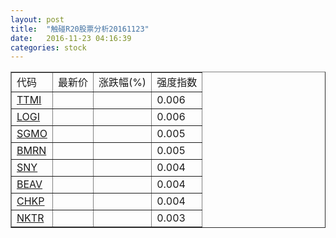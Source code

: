 ```yaml
---
layout: post
title:  "触碰R20股票分析20161123"
date:   2016-11-23 04:16:39
categories: stock
---
```

<script type="text/javascript">
var stockList = []
stockList.push('gb_ttmi');
stockList.push('gb_logi');
stockList.push('gb_sgmo');
stockList.push('gb_bmrn');
stockList.push('gb_sny');
stockList.push('gb_beav');
stockList.push('gb_chkp');
stockList.push('gb_nktr');
</script>

<table border="1">
 <tr>
 <td>代码</td>
  <td>最新价</td>
  <td>涨跌幅(%)</td>
 <td>强度指数</td>
</tr>
  <tr id="ttmi"><td><a href="http://stock.finance.sina.com.cn/usstock/quotes/TTMI.html" target="_blank">TTMI</a></td><td></td><td></td><td>0.006</td></tr>
  <tr id="logi"><td><a href="http://stock.finance.sina.com.cn/usstock/quotes/LOGI.html" target="_blank">LOGI</a></td><td></td><td></td><td>0.006</td></tr>
  <tr id="sgmo"><td><a href="http://stock.finance.sina.com.cn/usstock/quotes/SGMO.html" target="_blank">SGMO</a></td><td></td><td></td><td>0.005</td></tr>
  <tr id="bmrn"><td><a href="http://stock.finance.sina.com.cn/usstock/quotes/BMRN.html" target="_blank">BMRN</a></td><td></td><td></td><td>0.005</td></tr>
  <tr id="sny"><td><a href="http://stock.finance.sina.com.cn/usstock/quotes/SNY.html" target="_blank">SNY</a></td><td></td><td></td><td>0.004</td></tr>
  <tr id="beav"><td><a href="http://stock.finance.sina.com.cn/usstock/quotes/BEAV.html" target="_blank">BEAV</a></td><td></td><td></td><td>0.004</td></tr>
  <tr id="chkp"><td><a href="http://stock.finance.sina.com.cn/usstock/quotes/CHKP.html" target="_blank">CHKP</a></td><td></td><td></td><td>0.004</td></tr>
  <tr id="nktr"><td><a href="http://stock.finance.sina.com.cn/usstock/quotes/NKTR.html" target="_blank">NKTR</a></td><td></td><td></td><td>0.003</td></tr>
</table>
